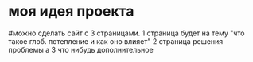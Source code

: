 # моя идея проекта
#можно сделать сайт с 3 страницами. 1 страница будет на тему "что такое глоб. потепление и как оно влияет" 2 страница решения проблемы а 3 что нибудь дополнительное
